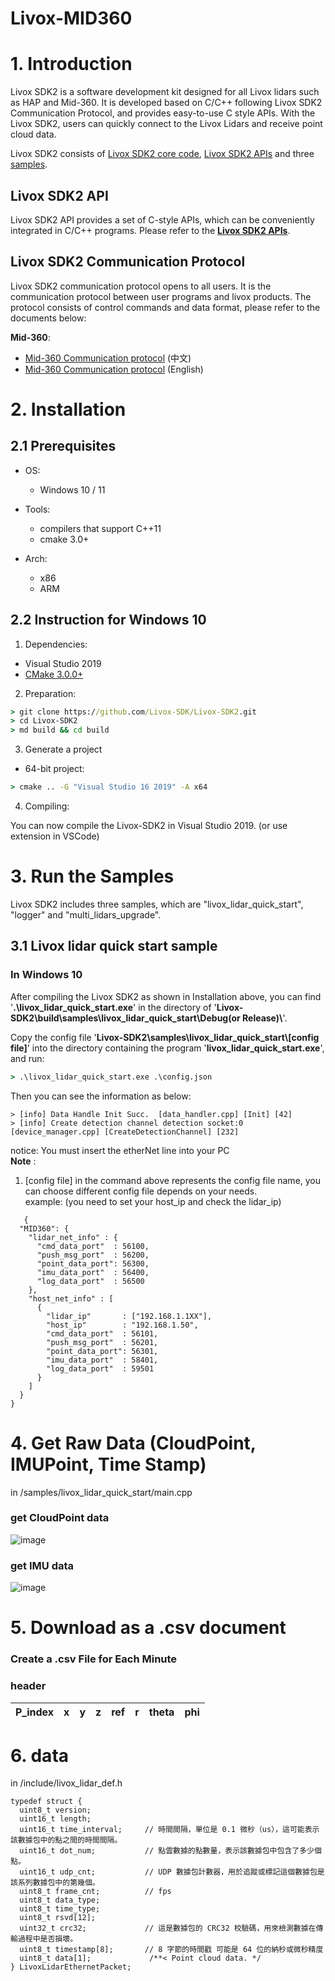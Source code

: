 # Livox-MID360

# 1. Introduction

Livox SDK2 is a software development kit designed for all Livox lidars such as HAP and Mid-360. It is developed based on C/C++ following Livox SDK2 Communication Protocol, and provides easy-to-use C style APIs. With the Livox SDK2, users can quickly connect to the Livox Lidars and receive point cloud data.

Livox SDK2 consists of [Livox SDK2 core code](sdk_core/), [Livox SDK2 APIs](include/livox_lidar_api.h) and three [samples](samples/).

## Livox SDK2 API

Livox SDK2 API provides a set of C-style APIs, which can be conveniently integrated in C/C++ programs. Please refer to the **[Livox SDK2 APIs](include/livox_lidar_api.h)**.

## Livox SDK2 Communication Protocol

Livox SDK2 communication protocol opens to all users. It is the communication protocol between user programs and livox products. The protocol consists of control commands and data format, please refer to the documents below:

**Mid-360**:

* [Mid-360 Communication protocol](https://livox-wiki-cn.readthedocs.io/zh_CN/latest/tutorials/new_product/mid360/mid360.html) (中文)
* [Mid-360 Communication protocol](https://livox-wiki-en.readthedocs.io/en/latest/tutorials/new_product/mid360/mid360.html) (English)

# 2. Installation

## 2.1 Prerequisites

* OS:
  * Windows 10 / 11

* Tools:
  * compilers that support C++11
  * cmake 3.0+

* Arch:
  * x86
  * ARM

## 2.2 Instruction for Windows 10

1. Dependencies:

* Visual Studio 2019
* [CMake 3.0.0+](https://cmake.org/)

2. Preparation:

```cmd
> git clone https://github.com/Livox-SDK/Livox-SDK2.git
> cd Livox-SDK2
> md build && cd build
```

3. Generate a project
* 64-bit project:

```cmd
> cmake .. -G "Visual Studio 16 2019" -A x64
```

4. Compiling:

You can now compile the Livox-SDK2 in Visual Studio 2019. (or use extension in VSCode)


# 3. Run the Samples

Livox SDK2 includes three samples, which are "livox_lidar_quick_start", "logger" and "multi_lidars_upgrade".

## 3.1 Livox lidar quick start sample

### In Windows 10
After compiling the Livox SDK2 as shown in Installation above, you can find '**.\livox_lidar_quick_start.exe**' in the directory of '**Livox-SDK2\\build\\samples\\livox_lidar_quick_start\\Debug(or Release)\\**'.

Copy the config file '**Livox-SDK2\\samples\\livox_lidar_quick_start\\[config file]**' into the directory containing the program '**livox_lidar_quick_start.exe**', and run:

```cmd
> .\livox_lidar_quick_start.exe .\config.json 
```

Then you can see the information as below:

```shell
> [info] Data Handle Init Succ.  [data_handler.cpp] [Init] [42]
> [info] Create detection channel detection socket:0  [device_manager.cpp] [CreateDetectionChannel] [232]
```
notice: You must insert the etherNet line into your PC  
**Note** : 
1. [config file] in the command above represents the config file name, you can choose different config file depends on your needs.  
example: (you need to set your host_ip and check the lidar_ip)
```
   {
  "MID360": {
    "lidar_net_info" : {
      "cmd_data_port"  : 56100,
      "push_msg_port"  : 56200,
      "point_data_port": 56300,
      "imu_data_port"  : 56400,
      "log_data_port"  : 56500
    },
    "host_net_info" : [
      {
        "lidar_ip"       : ["192.168.1.1XX"],
        "host_ip"        : "192.168.1.50",
        "cmd_data_port"  : 56101,
        "push_msg_port"  : 56201,
        "point_data_port": 56301,
        "imu_data_port"  : 58401,
        "log_data_port"  : 59501
      }
    ]
  }
}
```

# 4. Get Raw Data (CloudPoint, IMUPoint, Time Stamp)
in /samples/livox_lidar_quick_start/main.cpp
### get CloudPoint data
![image](https://github.com/user-attachments/assets/d594b7f2-4cd9-4746-b316-766955b82e93)

### get IMU data
![image](https://github.com/user-attachments/assets/5b457158-1e14-420c-9718-b878a412a5ca)



# 5. Download as a .csv document

### Create a .csv File for Each Minute
### header
| P_index | x   | y   | z   | ref | r   | theta | phi |
|---------|-----|-----|-----|-----|-----|-------|-----|
# 6. data
in /include/livox_lidar_def.h
```
typedef struct {
  uint8_t version;
  uint16_t length;
  uint16_t time_interval;     // 時間間隔，單位是 0.1 微秒（us），這可能表示該數據包中的點之間的時間間隔。
  uint16_t dot_num;           // 點雲數據的點數量，表示該數據包中包含了多少個點。
  uint16_t udp_cnt;           // UDP 數據包計數器，用於追蹤或標記這個數據包是該系列數據包中的第幾個。
  uint8_t frame_cnt;          // fps
  uint8_t data_type;
  uint8_t time_type;
  uint8_t rsvd[12];
  uint32_t crc32;             // 這是數據包的 CRC32 校驗碼，用來檢測數據在傳輸過程中是否損壞。
  uint8_t timestamp[8];       // 8 字節的時間戳 可能是 64 位的納秒或微秒精度
  uint8_t data[1];             /**< Point cloud data. */
} LivoxLidarEthernetPacket;
```

